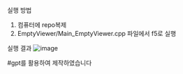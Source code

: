 실행 방법
1. 컴퓨터에 repo복제
2. EmptyViewer/Main_EmptyViewer.cpp 파일에서 f5로 실행

실행 결과
![image](https://github.com/user-attachments/assets/c47ecdd8-18c3-470d-8989-89cac4addcad)


#gpt를 활용하여 제작하였습니다
